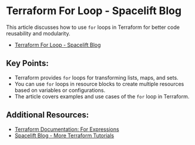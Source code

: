 # Terraform For Loop - Spacelift Blog

This article discusses how to use `for` loops in Terraform for better code reusability and modularity.

- [Terraform For Loop - Spacelift Blog](https://spacelift.io/blog/terraform-for-loop)

## Key Points:
- Terraform provides `for` loops for transforming lists, maps, and sets.
- You can use `for` loops in resource blocks to create multiple resources based on variables or configurations.
- The article covers examples and use cases of the `for` loop in Terraform.

## Additional Resources:
- [Terraform Documentation: For Expressions](https://www.terraform.io/docs/language/expressions/for.html)
- [Spacelift Blog - More Terraform Tutorials](https://spacelift.io/blog)
